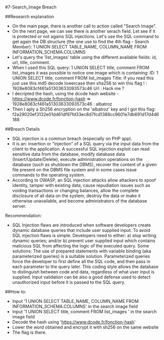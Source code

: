 #7-Search_Image Breach

##Research explanation
- On the main page, there is another call to action called "Search Image".
- On the next page, we can see there is another serach field. Let see if it is protected or not agains SQL injections. Let's use the SQL command to get again the DB structure (the one use to find the 4th flag - Search Member): 1 UNION SELECT TABLE_NAME, COLUMN_NAME FROM INFORMATION_SCHEMA.COLUMNS
- Let's query the 'list_images' table using the different available fields:
id, url, title, comment.
- When I used this SQL query: 1 UNION SELECT title, comment FROM list_images 
it was possible to notice one image which is containing:
ID: 1 UNION SELECT title, comment FROM list_images 
Title: If you read this just use this md5 decode lowercase then sha256 to win this flag ! : 1928e8083cf461a51303633093573c46
Url : Hack me ?
- I decripted the hash, using the dcode hash website -  https://www.dcode.fr/fonction-hash
=> 1928e8083cf461a51303633093573c46 : albatroz
- Then I aply a Sh256 encryption on the 'albatroz' key and I got this flag:
f2a29020ef3132e01dd61df97fd33ec8d7fcd1388cc9601e7db691d17d4d6188

##Breach Details 
- SQL injection is a commun breach (especially on PHP app).
- It is an: insertion or “injection” of a SQL query via the input data from the client to the application. A successful SQL injection exploit can read sensitive data from the database, modify database data (Insert/Update/Delete), execute administration operations on the database (such as shutdown the DBMS), recover the content of a given file present on the DBMS file system and in some cases issue commands to the operating system.
- According to OWASP, an SQL injection attacks allow attackers to spoof identity, tamper with existing data, cause repudiation issues such as voiding transactions or changing balances, allow the complete disclosure of all data on the system, destroy the data or make it otherwise unavailable, and become administrators of the database server.

Recommendation: 
- SQL Injection flaws are introduced when software developers create dynamic database queries that include user supplied input. To avoid SQL injection flaws is simple. Developers need to either: 
a) stop writing dynamic queries; and/or 
b) prevent user supplied input which contains malicious SQL from affecting the logic of the executed query.
Some solutions: The use of prepared statements with variable binding (aka parameterized queries) is a suitable solution. Parameterized queries force the developer to first define all the SQL code, and then pass in each parameter to the query later. This coding style allows the database to distinguish between code and data, regardless of what user input is supplied. Input validation can be also a good defense used to detect unauthorized input before it is passed to the SQL query. 

##How to:
- Input '1 UNION SELECT TABLE_NAME, COLUMN_NAME FROM INFORMATION_SCHEMA.COLUMNS' in the search image field
- Input '1 UNION SELECT title, comment FROM list_images ' in the search image field
- Decode the hash using 'https://www.dcode.fr/fonction-hash'
- Lower the word obtained and encrypt it with sh256 on the same website
- The flag is there.